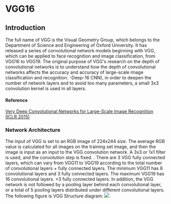 # VGG16
## Introduction
   The full name of VGG is the Visual Geometry Group, which belongs to the Department of Science and Engineering of Oxford University. It has released a series of convolutional network models beginning with VGG, which can be applied to face recognition and image classification, from VGG16 to VGG19. The original purpose of VGG's research on the depth of convolutional networks is to understand how the depth of convolutional networks affects the accuracy and accuracy of large-scale image classification and recognition. -Deep-16 CNN), in order to deepen the number of network layers and to avoid too many parameters, a small 3x3 convolution kernel is used in all layers.
#### Reference

[Very Deep Convolutional Networks for Large-Scale Image Recognition (ICLR 2015)](https://arxiv.org/abs/1409.1556)
### Network Architecture
The input of VGG is set to an RGB image of 224x244 size. The average RGB value is calculated for all images on the training set image, and then the image is input as an input to the VGG convolution network. A 3x3 or 1x1 filter is used, and the convolution step is fixed. . There are 3 VGG fully connected layers, which can vary from VGG11 to VGG19 according to the total number of convolutional layers + fully connected layers. The minimum VGG11 has 8 convolutional layers and 3 fully connected layers. The maximum VGG19 has 16 convolutional layers. +3 fully connected layers. In addition, the VGG network is not followed by a pooling layer behind each convolutional layer, or a total of 5 pooling layers distributed under different convolutional layers. The following figure is VGG Structure diagram:
![](https://github.com/BabaMaajid/VGG16/tree/main/images/Capture.PNG)
